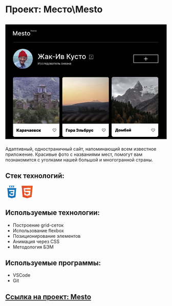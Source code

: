 # Проект: Место\Mesto
![Путешествие по России](https://github.com/alena-st-code/mesto-project/blob/main/%D0%9F%D1%80%D0%B5%D0%B2%D1%8C%D1%8E.png)
------
Адаптивный, одностраничный сайт, напоминающий всем известное приложение.
Красивые фото с названиями мест, помогут вам познакомится с уголками нашей большой и многогранной страны.

## Стек технологий:
 <img src="https://github.com/devicons/devicon/blob/master/icons/css3/css3-plain-wordmark.svg"  title="CSS3" alt="CSS" width="40" height="40"/>&nbsp;
 <img src="https://github.com/devicons/devicon/blob/master/icons/html5/html5-original.svg" title="HTML5" alt="HTML" width="40" height="40"/>&nbsp;

## Используемые технологии:
* Построение grid-сеток
* Использование flexbox
* Позиционирование элементов
* Анимация через CSS
* Методология БЭМ

## Используемые программы:
* VSCode
* Git

## [Ссылка на проект: Mesto](https://alena-st-code.github.io/mesto-project/index.html)
